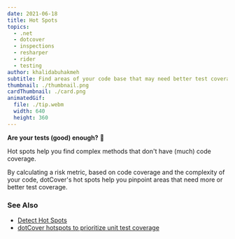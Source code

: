 ```yaml
---
date: 2021-06-18
title: Hot Spots
topics:
  - .net
  - dotcover
  - inspections
  - resharper
  - rider
  - testing
author: khalidabuhakmeh
subtitle: Find areas of your code base that may need better test coverage.
thumbnail: ./thumbnail.png
cardThumbnail: ./card.png
animatedGif:
  file: ./tip.webm
  width: 640
  height: 360
---
```

**Are your tests (good) enough?** 🤔

Hot spots help you find complex methods that don't have (much) code coverage.

By calculating a risk metric, based on code coverage and the complexity of your code, dotCover's hot spots help you pinpoint areas that need more or better test coverage.

### See Also
- [Detect Hot Spots](https://www.jetbrains.com/help/dotcover/dotCover__Detecting_Hot_Spots.html)
- [dotCover hotspots to prioritize unit test coverage](https://www.youtube.com/watch?v=CK_cfwZp3BI)
